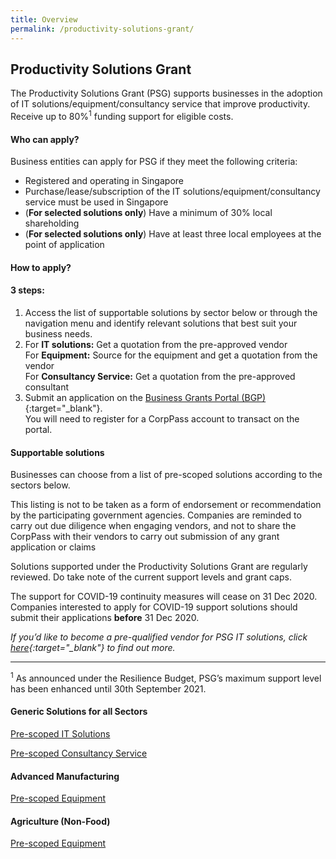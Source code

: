 ```yaml
---
title: Overview
permalink: /productivity-solutions-grant/
---
```


## Productivity Solutions Grant

The Productivity Solutions Grant (PSG) supports businesses in the adoption of IT solutions/equipment/consultancy service that improve productivity. Receive up to 80%<sup>1</sup> funding support for eligible costs.

#### Who can apply?

Business entities can apply for PSG if they meet the following criteria:

* Registered and operating in Singapore
* Purchase/lease/subscription of the IT solutions/equipment/consultancy service must be used in Singapore
* (**For selected solutions only**) Have a minimum of 30% local shareholding
* (**For selected solutions only**) Have at least three local employees at the point of application

#### How to apply?

#### 3 steps:
1.	Access the list of supportable solutions by sector below or through the navigation menu and identify relevant solutions that best suit your business needs. 
2.	For **IT solutions:** Get a quotation from the pre-approved vendor
<br>For **Equipment:** Source for the equipment and get a quotation from the vendor
<br> For **Consultancy Service:** Get a quotation from the pre-approved consultant
3.	Submit an application on the [Business Grants Portal (BGP)](https://www.businessgrants.gov.sg/){:target="_blank"}.
<br>You will need to register for a CorpPass account to transact on the portal.

#### Supportable solutions

Businesses can choose from a list of pre-scoped solutions according to the sectors below.

This listing is not to be taken as a form of endorsement or recommendation by the participating government agencies. Companies are reminded to carry out due diligence when engaging vendors, and not to share the CorpPass with their vendors to carry out submission of any grant application or claims

Solutions supported under the Productivity Solutions Grant are regularly reviewed. Do take note of the current support levels and grant caps.

The support for COVID-19 continuity measures will cease on 31 Dec 2020. Companies interested to apply for COVID-19 support solutions should submit their applications **before** 31 Dec 2020.

*If you’d like to become a pre-qualified vendor for PSG IT solutions, click [here](https://www.imda.gov.sg/icmvendors){:target="_blank"} to find out more.*

***

<sup>1</sup> As announced under the Resilience Budget, PSG’s maximum support level has been enhanced until 30th September 2021. 

#### Generic Solutions for all Sectors

[Pre-scoped IT Solutions](/productivity-solutions-grant/sectors/all-sectors/)

[Pre-scoped Consultancy Service](/productivity-solutions-grant/sectors/all-sectors/)

#### Advanced Manufacturing

[Pre-scoped Equipment](/productivity-solutions-grant/sectors/all-sectors/)

#### Agriculture (Non-Food)

[Pre-scoped Equipment](/productivity-solutions-grant/sectors/all-sectors/)